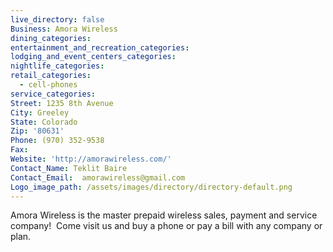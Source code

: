 ```yaml
---
live_directory: false
Business: Amora Wireless
dining_categories:
entertainment_and_recreation_categories:
lodging_and_event_centers_categories:
nightlife_categories:
retail_categories:
  - cell-phones
service_categories:
Street: 1235 8th Avenue
City: Greeley
State: Colorado
Zip: '80631'
Phone: (970) 352-9538
Fax:
Website: 'http://amorawireless.com/'
Contact_Name: Teklit Baire
Contact_Email:  amorawireless@gmail.com
Logo_image_path: /assets/images/directory/directory-default.png
---
```



Amora Wireless is the master prepaid wireless sales, payment and service company!  Come visit us and buy a phone or pay a bill with any company or plan.